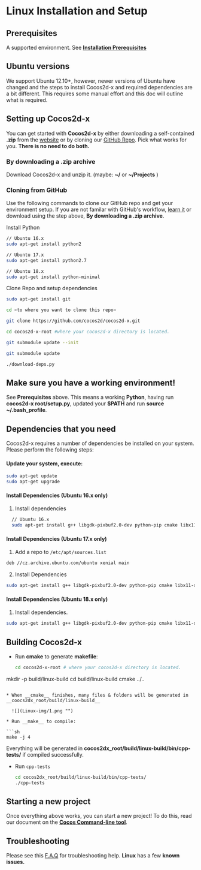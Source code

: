 # Linux Installation and Setup

## Prerequisites
A supported environment. See **[Installation Prerequisites](prerequisites.md)**

## Ubuntu versions
We support Ubuntu 12.10+, however, newer versions of Ubuntu have changed and the steps to install Cocos2d-x and required dependencies are a bit different. This requires some manual effort and this doc will outline what is required.

## Setting up Cocos2d-x
You can get started with __Cocos2d-x__ by either downloading a self-contained __.zip__ from the [website](https://cocos2d-x.org/download) or by cloning our
[GitHub Repo](https://github.com/cocos2d/cocos2d-x). Pick what works for you. __There is no need to do both.__

### By downloading a .zip archive
Download Cocos2d-x and unzip it. (maybe: __~/__ or __~/Projects__ )

### Cloning from GitHub
Use the following commands to clone our GitHub repo and get your environment setup. If you are not familar with GitHub's workflow, [learn it](https://guides.github.com/activities/hello-world/) or download
using the step above, __By downloading a .zip archive__.

Install Python
```sh
// Ubuntu 16.x
sudo apt-get install python2

// Ubuntu 17.x
sudo apt-get install python2.7

// Ubuntu 18.x
sudo apt-get install python-minimal
```

Clone Repo and setup dependencies
```sh
sudo apt-get install git

cd <to where you want to clone this repo>

git clone https://github.com/cocos2d/cocos2d-x.git

cd cocos2d-x-root #where your cocos2d-x directory is located.

git submodule update --init

git submodule update

./download-deps.py
```

## Make sure you have a working environment!
See __Prerequisites__ above. This means a working __Python__, having run __cocos2d-x root/setup.py__, updated your __$PATH__ and run __source ~/.bash_profile__.

## Dependencies that you need
Cocos2d-x requires a number of dependencies be installed on your system. Please perform the following steps:

#### Update your system, execute:

  ```sh
  sudo apt-get update
  sudo apt-get upgrade
  ```

#### Install Dependencies __(Ubuntu 16.x only)__

1. Install dependencies
```sh
  // Ubuntu 16.x
  sudo apt-get install g++ libgdk-pixbuf2.0-dev python-pip cmake libx11-dev libxmu-dev libglu1-mesa-dev libgl2ps-dev libxi-dev libzip-dev libpng-dev libcurl4-gnutls-dev libfontconfig1-dev libsqlite3-dev libglew-dev libssl-dev libgtk-3-dev libglfw3 libglfw3-dev xorg-dev
```

#### Install Dependencies __(Ubuntu 17.x only)__

1. Add a repo to `/etc/apt/sources.list`

  ```sh
  deb //cz.archive.ubuntu.com/ubuntu xenial main
  ```
2. Install Dependencies

  ```sh
  sudo apt-get install g++ libgdk-pixbuf2.0-dev python-pip cmake libx11-dev libxmu-dev libglu1-mesa-dev libgl2ps-dev libxi-dev libzip-dev libpng-dev libcurl4-gnutls-dev libfontconfig1-dev libsqlite3-dev libglew-dev libssl-dev libgtk-3-dev libglfw3 libglfw3-dev xorg-dev
  ```

#### Install Dependencies __(Ubuntu 18.x only)__

1. Install dependencies.

  ```sh
  sudo apt-get install g++ libgdk-pixbuf2.0-dev python-pip cmake libx11-dev libxmu-dev libglu1-mesa-dev libgl2ps-dev libxi-dev libzip-dev libpng-dev libcurl4-gnutls-dev libfontconfig1-dev libsqlite3-dev libglew-dev libssl-dev libgtk-3-dev libglfw3 libglfw3-dev xorg-dev
  ```

## Building Cocos2d-x
* Run __cmake__ to generate __makefile__:

  ```sh
  cd cocos2d-x-root # where your cocos2d-x directory is located.
mkdir -p build/linux-build
cd build/linux-build
cmake ../..
  ```

* When __cmake__ finishes, many files & folders will be generated in __coocs2dx_root/build/linux-build__

    ![](Linux-img/1.png "")

* Run __make__ to compile:

  ```sh
  make -j 4
  ```

  Everything will be generated in __cocos2dx_root/build/linux-build/bin/cpp-tests/__
  if compiled successfully.

* Run `cpp-tests`

  ```sh
  cd cocos2dx_root/build/linux-build/bin/cpp-tests/
  ./cpp-tests
  ```

## Starting a new project
Once everything above works, you can start a new project! To do this, read our document on the **[Cocos Command-line tool](../editors_and_tools/cocosCLTool.md)**.


## Troubleshooting
Please see this [F.A.Q](../faq/linux.md) for troubleshooting help. __Linux__ has a few __known issues.__
